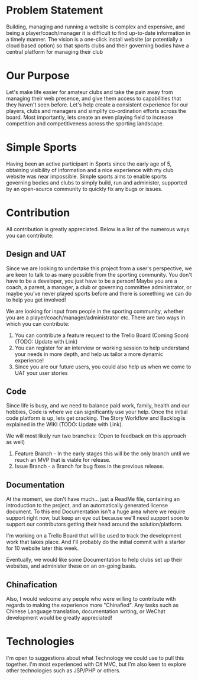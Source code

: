 # Problem Statement
Building, managing and running a website is complex and expensive, and being a player/coach/manager it is difficult to find up-to-date information in a timely manner. The vision is a one-click install website (or potentially a cloud based option) so that sports clubs and their governing bodies have a central platform for managing their club

# Our Purpose
Let's make life easier for amateur clubs and take the pain away from managing their web presence, and give them access to capabilities that they haven't seen before. Let's help create a consistent experience for our players, clubs and managers and simplify co-ordination efforts across the board. Most importantly, lets create an even playing field to increase competition and competitiveness across the sporting landscape. 

# Simple Sports
Having been an active participant in Sports since the early age of 5, obtaining visibility of information and a nice experience with my club website was near impossible. Simple sports aims to enable sports governing bodies and clubs to simply build, run and administer, supported by an open-source community to quickly fix any bugs or issues.

# Contribution
All contribution is greatly appreciated. Below is a list of the numerous ways you can contribute:

## Design and UAT
Since we are looking to undertake this project from a user's perspective, we are keen to talk to as many possible from the sporting community. You don't have to be a developer, you just have to be a person! Maybe you are a coach, a parent, a manager, a club or governing committee administrator, or maybe you've never played sports before and there is something we can do to help you get involved!

We are looking for input from people in the sporting community, whether you are a player/coach/manager/administrator etc. There are two ways in which you can contribute:
1. You can contribute a feature request to the Trello Board (Coming Soon)(TODO: Update with Link)
1. You can register for an interview or working session to help understand your needs in more depth, and help us tailor a more dynamic experience!
1. Since you are our future users, you could also help us when we come to UAT your user stories

## Code
Since life is busy, and we need to balance paid work, family, health and our hobbies, Code is where we can significantly use your help. Once the initial code platform is up, lets get cracking. The Story Workflow and Backlog is explained in the WIKI (TODO: Update with Link).

We will most likely run two branches: (Open to feedback on this approach as well)
1. Feature Branch - In the early stages this will be the only branch until we reach an MVP that is viable for release.
1. Issue Branch - a Branch for bug fixes in the previous release.

## Documentation
At the moment, we don't have much... just a ReadMe file, containing an introduction to the project, and an automatically generated license document. To this end Documentation isn't a huge area where we require support right now, but keep an eye out because we'll need support soon to support our contributors getting their head around the solution/platform.

I'm working on a Trello Board that will be used to track the development work that takes place. And I'll probably do the initial commit with a starter for 10 website later this week.

Eventually, we would like some Documentation to help clubs set up their websites, and administer these on an on-going basis.

## Chinafication
Also, I would welcome any people who were willing to contribute with regards to making the experience more "Chinafied". Any tasks such as Chinese Language translation, documentation writing, or WeChat development would be greatly appreciated!

# Technologies
I'm open to suggestions about what Technology we could use to pull this together. I'm most experienced with C# MVC, but I'm also keen to explore other technologies such as JSP/PHP or others.
